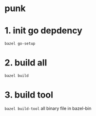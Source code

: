 # punk

# 1. init go depdency
   ```bazel go-setup```
# 2. build all 
   ```bazel build```
# 3. build tool
   ```bazel build-tool```
   all binary file in bazel-bin